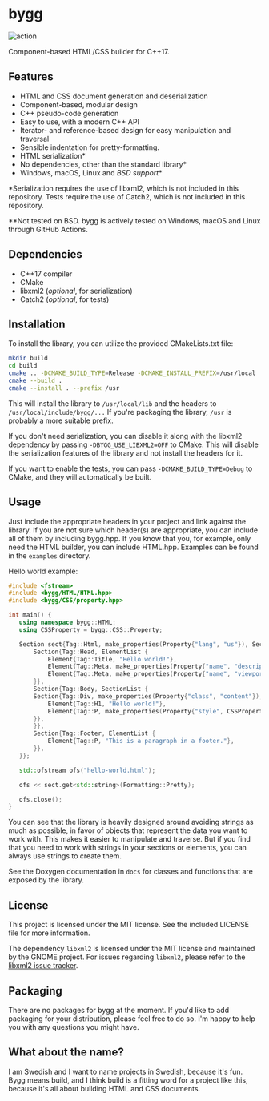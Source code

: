 # bygg

![action](https://github.com/jcbnilsson/bygg/actions/workflows/cmake-multi-platform.yml/badge.svg)

Component-based HTML/CSS builder for C++17.

## Features

- HTML and CSS document generation and deserialization
- Component-based, modular design
- C++ pseudo-code generation
- Easy to use, with a modern C++ API
- Iterator- and reference-based design for easy manipulation and traversal
- Sensible indentation for pretty-formatting.
- HTML serialization*
- No dependencies, other than the standard library*
- Windows, macOS, Linux and *BSD support**

*Serialization requires the use of libxml2, which is not included in this repository.
Tests require the use of Catch2, which is not included in this repository.

**Not tested on BSD. bygg is actively tested on Windows, macOS and Linux through GitHub Actions.

## Dependencies

- C++17 compiler
- CMake
- libxml2 (*optional*, for serialization)
- Catch2 (*optional*, for tests)

## Installation

To install the library, you can utilize the provided CMakeLists.txt file:

```sh
mkdir build
cd build
cmake .. -DCMAKE_BUILD_TYPE=Release -DCMAKE_INSTALL_PREFIX=/usr/local
cmake --build .
cmake --install . --prefix /usr
```

This will install the library to `/usr/local/lib` and the headers to `/usr/local/include/bygg/...`
If you're packaging the library, `/usr` is probably a more suitable prefix.

If you don't need serialization, you can disable it along with the libxml2
dependency by passing `-DBYGG_USE_LIBXML2=OFF` to CMake. This will disable the
serialization features of the library and not install the headers for it.

If you want to enable the tests, you can pass `-DCMAKE_BUILD_TYPE=Debug` to 
CMake, and they will automatically be built.

## Usage

Just include the appropriate headers in your project and link against the library. 
If you are not sure which header(s) are appropriate, you can include all of them by 
including bygg.hpp. If you know that you, for example, only need the HTML builder,
you can include HTML.hpp. Examples can be found in the `examples` directory.

Hello world example:

```cpp
#include <fstream>
#include <bygg/HTML/HTML.hpp>
#include <bygg/CSS/property.hpp>

int main() {
   using namespace bygg::HTML;
   using CSSProperty = bygg::CSS::Property;

   Section sect{Tag::Html, make_properties(Property{"lang", "us"}), SectionList{
       Section{Tag::Head, ElementList {
           Element{Tag::Title, "Hello world!"},
           Element{Tag::Meta, make_properties(Property{"name", "description"}, Property{"content", "Hello world description!"})},
           Element{Tag::Meta, make_properties(Property{"name", "viewport"}, Property{"content", "width=device-width, initial-scale=1.0"})},
       }},
       Section{Tag::Body, SectionList {
       Section{Tag::Div, make_properties(Property{"class", "content"}), ElementList{
           Element{Tag::H1, "Hello world!"},
           Element{Tag::P, make_properties(Property{"style", CSSProperty("color", "red").get()}), "This is a red string of text."},
       }},
       }},
       Section{Tag::Footer, ElementList {
           Element{Tag::P, "This is a paragraph in a footer."},
       }},
   }};

   std::ofstream ofs("hello-world.html");

   ofs << sect.get<std::string>(Formatting::Pretty);

   ofs.close();
}
```

You can see that the library is heavily designed around avoiding strings as much as possible, in favor of
objects that represent the data you want to work with. This makes it easier to manipulate and traverse.
But if you find that you need to work with strings in your sections or elements, you can always use strings
to create them.

See the Doxygen documentation in `docs` for classes and functions that are exposed by the library.

## License

This project is licensed under the MIT license. See the included LICENSE file for more information.

The dependency `libxml2` is licensed under the MIT license and maintained by the GNOME project.
For issues regarding `libxml2`, please refer to the [libxml2 issue tracker](https://gitlab.gnome.org/GNOME/libxml2/-/issues).

## Packaging

There are no packages for bygg at the moment. If you'd like to add packaging for your distribution, 
please feel free to do so. I'm happy to help you with any questions you might have.

## What about the name?

I am Swedish and I want to name projects in Swedish, because it's fun. Bygg means build, and I think build is a fitting
word for a project like this, because it's all about building HTML and CSS documents.